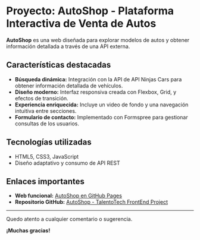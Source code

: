 # Proyecto: AutoShop - Plataforma Interactiva de Venta de Autos

**AutoShop** es una web diseñada para explorar modelos de autos y obtener información detallada a través de una API externa.

## Características destacadas

- **Búsqueda dinámica:** Integración con la API de API Ninjas Cars para obtener información detallada de vehículos.
- **Diseño moderno:** Interfaz responsiva creada con Flexbox, Grid, y efectos de transición.
- **Experiencia enriquecida:** Incluye un video de fondo y una navegación intuitiva entre secciones.
- **Formulario de contacto:** Implementado con Formspree para gestionar consultas de los usuarios.

## Tecnologías utilizadas

- HTML5, CSS3, JavaScript
- Diseño adaptativo y consumo de API REST

## Enlaces importantes

- **Web funcional:** [AutoShop en GitHub Pages](https://crespoc.github.io/JavaScript-Final-Project/)
- **Repositorio GitHub:** [AutoShop - TalentoTech FrontEnd Project](https://github.com/crespoc/TalentoTech-FrontEnd-Project)

---

Quedo atento a cualquier comentario o sugerencia.

**¡Muchas gracias!**
